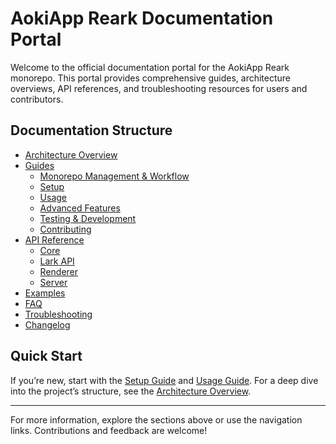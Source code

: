 # AokiApp Reark Documentation Portal

Welcome to the official documentation portal for the AokiApp Reark monorepo. This portal provides comprehensive guides, architecture overviews, API references, and troubleshooting resources for users and contributors.

## Documentation Structure

- [Architecture Overview](architecture.md)
- [Guides](guides/)
  - [Monorepo Management & Workflow](guides/monorepo.md)
  - [Setup](guides/setup.md)
  - [Usage](guides/usage.md)
  - [Advanced Features](guides/advanced.md)
  - [Testing & Development](guides/testing.md)
  - [Contributing](guides/contributing.md)
- [API Reference](api/)
  - [Core](api/core.md)
  - [Lark API](api/lark-api.md)
  - [Renderer](api/renderer.md)
  - [Server](api/server.md)
- [Examples](examples.md)
- [FAQ](faq.md)
- [Troubleshooting](troubleshooting.md)
- [Changelog](changelog.md)

## Quick Start

If you’re new, start with the [Setup Guide](guides/setup.md) and [Usage Guide](guides/usage.md). For a deep dive into the project’s structure, see the [Architecture Overview](architecture.md).

---

For more information, explore the sections above or use the navigation links. Contributions and feedback are welcome!
